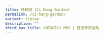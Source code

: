 ```yaml
---
title: 慈航园 (Ci Hang Garden)
permalink: /ci-hang-garden/
variant: tiptap
description: ""
third_nav_title: UNIQUELY MBS | 菩提专项活动
---
```

